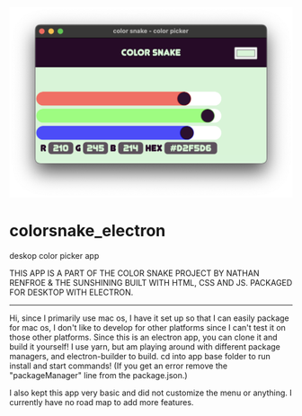 ![Sceenshot](DOCS/assets/APP_SCREENSHOT.png)

# colorsnake_electron
deskop color picker app


THIS APP IS A PART OF THE COLOR SNAKE PROJECT BY NATHAN RENFROE & THE SUNSHINING
BUILT WITH HTML, CSS AND JS.
PACKAGED FOR DESKTOP WITH ELECTRON.




---

Hi, since I primarily use mac os, I have it set up so that I can easily package for mac os, I don't like to develop for other platforms since I can't test it on those other platforms.
Since this is an electron app, you can clone it and build it yourself!
I use yarn, but am playing around with different package managers, and electron-builder to build.
cd into app base folder to run install and start commands!
(If you get an error remove the "packageManager" line from the package.json.)


I also kept this app very basic and did not customize the menu or anything.
I currently have no road map to add more features.


